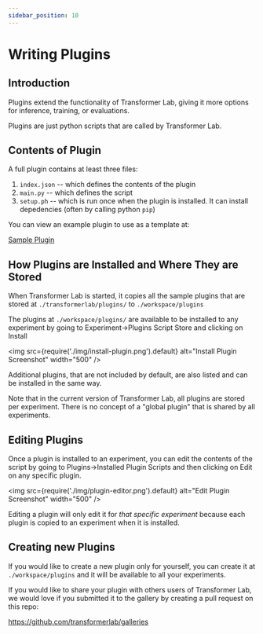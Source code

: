 ```yaml
---
sidebar_position: 10
---
```


# Writing Plugins

## Introduction

Plugins extend the functionality of Transformer Lab, giving it more options for inference, training, or evaluations.

Plugins are just python scripts that are called by Transformer Lab.

## Contents of Plugin

A full plugin contains at least three files:

1. `index.json` -- which defines the contents of the plugin
2. `main.py` -- which defines the script
3. `setup.ph` -- which is run once when the plugin is installed. It can install depedencies (often by calling python `pip`)

You can view an example plugin to use as a template at:

[Sample Plugin](https://github.com/transformerlab/transformerlab-api/tree/main/transformerlab/plugins/sample_plugin)

## How Plugins are Installed and Where They are Stored

When Transformer Lab is started, it copies all the sample plugins that are stored at `./transformerlab/plugins/` to `./workspace/plugins`

The plugins at `./workspace/plugins/` are available to be installed to any experiment by going to Experiment->Plugins Script Store and clicking on Install

<img src={require('./img/install-plugin.png').default} alt="Install Plugin Screenshot" width="500" />

Additional plugins, that are not included by default, are also listed and can be installed in the same way.

Note that in the current version of Transformer Lab, all plugins are stored per experiment. There is no concept of a "global plugin" that is shared by all experiments.

## Editing Plugins

Once a plugin is installed to an experiment, you can edit the contents of the script by going to Plugins->Installed Plugin Scripts and then clicking on Edit on any specific plugin.

<img src={require('./img/plugin-editor.png').default} alt="Edit Plugin Screenshot" width="500" />

Editing a plugin will only edit it for _that specific experiment_ because each plugin is copied to an experiment when it is installed.

## Creating new Plugins

If you would like to create a new plugin only for yourself, you can create it at `./workspace/plugins` and it will be available to all your experiments.

If you would like to share your plugin with others users of Transformer Lab, we would love if you submitted it to the gallery by creating a pull request on this repo:

https://github.com/transformerlab/galleries
